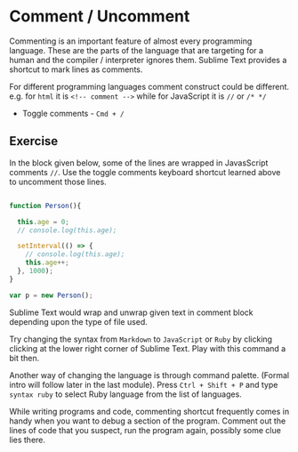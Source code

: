 Comment / Uncomment
====================

Commenting is an important feature of almost every programming language. These
are the parts of the language that are targeting for a human and the compiler /
interpreter ignores them. Sublime Text provides a shortcut to mark lines as
comments.

For different programming languages comment construct could be different. e.g.
for `html` it is `<!-- comment -->` while for JavaScript it is `//` or `/* */`

* Toggle comments - `Cmd + /`

Exercise
---------

In the block given below, some of the lines are wrapped in JavasScript comments
`//`. Use the toggle comments keyboard shortcut learned above to uncomment
those lines.


```Javascript

function Person(){

  this.age = 0;
  // console.log(this.age);

  setInterval(() => {
  	// console.log(this.age);
    this.age++;
  }, 1000);
}

var p = new Person();


```


Sublime Text would wrap and unwrap given text in comment block depending upon
the type of file used.

Try changing the syntax from `Markdown` to `JavaScript` or `Ruby` by clicking
clicking at the lower right corner of Sublime Text. Play with this command a
bit then.

Another way of changing the language is through command palette. (Formal intro
will follow later in the last module). Press `Ctrl + Shift + P` and type
`syntax ruby` to select Ruby language from the list of languages.

While writing programs and code, commenting shortcut frequently comes in handy
when you want to debug a section of the program. Comment out the lines of code
that you suspect, run the program again, possibly some clue lies there.